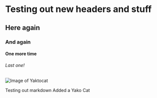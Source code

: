# Testing out new headers and stuff
## Here again
### And again
#### One more time
###### Last one!

![Image of Yaktocat](https://octodex.github.com/images/yaktocat.png)




























Testing out markdown
Added a Yako Cat
